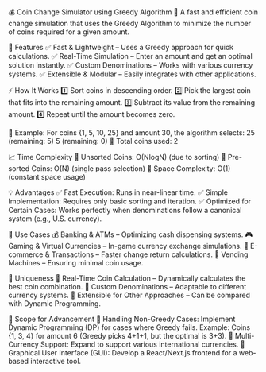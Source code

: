 💰 Coin Change Simulator using Greedy Algorithm
🚀 A fast and efficient coin change simulation that uses the Greedy Algorithm to minimize the number of coins required for a given amount.

📌 Features
✅ Fast & Lightweight – Uses a Greedy approach for quick calculations.
✅ Real-Time Simulation – Enter an amount and get an optimal solution instantly.
✅ Custom Denominations – Works with various currency systems.
✅ Extensible & Modular – Easily integrates with other applications.

⚡ How It Works
1️⃣ Sort coins in descending order.
2️⃣ Pick the largest coin that fits into the remaining amount.
3️⃣ Subtract its value from the remaining amount.
4️⃣ Repeat until the amount becomes zero.

🔹 Example:
For coins {1, 5, 10, 25} and amount 30, the algorithm selects:
25 (remaining: 5)
5 (remaining: 0)
📌 Total coins used: 2

📈 Time Complexity
🔹 Unsorted Coins:
O(NlogN) (due to sorting)
🔹 Pre-sorted Coins: 
O(N) (single pass selection)
🔹 Space Complexity: 
O(1) (constant space usage)

💡 Advantages
✅ Fast Execution: Runs in near-linear time.
✅ Simple Implementation: Requires only basic sorting and iteration.
✅ Optimized for Certain Cases: Works perfectly when denominations follow a canonical system (e.g., U.S. currency).

🎯 Use Cases
💰 Banking & ATMs – Optimizing cash dispensing systems.
🎮 Gaming & Virtual Currencies – In-game currency exchange simulations.
🛒 E-commerce & Transactions – Faster change return calculations.
🤖 Vending Machines – Ensuring minimal coin usage.

🌟 Uniqueness
🔹 Real-Time Coin Calculation – Dynamically calculates the best coin combination.
🔹 Custom Denominations – Adaptable to different currency systems.
🔹 Extensible for Other Approaches – Can be compared with Dynamic Programming.

🔮 Scope for Advancement
🚀 Handling Non-Greedy Cases:
Implement Dynamic Programming (DP) for cases where Greedy fails.
Example: Coins {1, 3, 4} for amount 6 (Greedy picks 4+1+1, but the optimal is 3+3).
🚀 Multi-Currency Support:
Expand to support various international currencies.
🚀 Graphical User Interface (GUI):
Develop a React/Next.js frontend for a web-based interactive tool.
